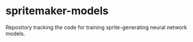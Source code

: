 # spritemaker-models
Repository tracking the code for training sprite-generating neural network models.
